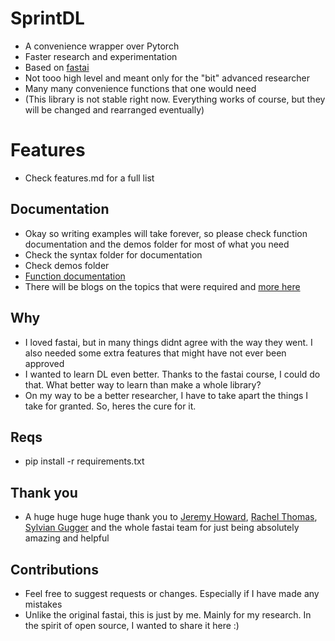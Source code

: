 # SprintDL

- A convenience wrapper over Pytorch
- Faster research and experimentation
- Based on [fastai](https://github.com/fastai)
- Not tooo high level and meant only for the "bit" advanced researcher
- Many many convenience functions that one would need
- (This library is not stable right now. Everything works of course, but they will be changed and rearranged eventually)

# Features
- Check features.md for a full list

## Documentation
- Okay so writing examples will take forever, so please check function documentation and the demos folder for most of what you need
- Check the syntax folder for documentation
- Check demos folder
- [Function documentation](https://subhadityamukherjee.github.io/sprintdl/)
- There will be blogs on the topics that were required and [more here](https://www.subhadityamukherjee.me/)

## Why
- I loved fastai, but in many things didnt agree with the way they went. I also needed some extra features that might have not ever been approved
- I wanted to learn DL even better. Thanks to the fastai course, I could do that. What better way to learn than make a whole library?
- On my way to be a better researcher, I have to take apart the things I take for granted. So, heres the cure for it.

## Reqs
- pip install -r requirements.txt

## Thank you
- A huge huge huge huge thank you to [Jeremy Howard](https://scholar.google.com/scholar?q=jeremy%20howard), [Rachel Thomas](https://scholar.google.com/scholar?hl=en&as_sdt=0%2C5&q=rachel+thomas&btnG=&oq=rachel+th), [Sylvian Gugger](https://scholar.google.com/scholar?hl=en&as_sdt=0%2C5&q=S+gugger&btnG=) and the whole fastai team for just being absolutely amazing and helpful

## Contributions
- Feel free to suggest requests or changes. Especially if I have made any mistakes
- Unlike the original fastai, this is just by me. Mainly for my research. In the spirit of open source, I wanted to share it here :)
